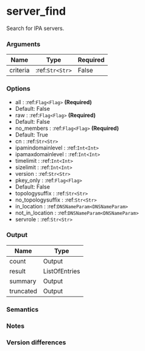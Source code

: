 [//]: # (THE CONTENT BELOW IS GENERATED. DO NOT EDIT.)
# server_find
Search for IPA servers.

### Arguments
|Name|Type|Required
|-|-|-
|criteria|:ref:`Str<Str>`|False

### Options
* all : :ref:`Flag<Flag>` **(Required)**
 * Default: False
* raw : :ref:`Flag<Flag>` **(Required)**
 * Default: False
* no_members : :ref:`Flag<Flag>` **(Required)**
 * Default: True
* cn : :ref:`Str<Str>`
* ipamindomainlevel : :ref:`Int<Int>`
* ipamaxdomainlevel : :ref:`Int<Int>`
* timelimit : :ref:`Int<Int>`
* sizelimit : :ref:`Int<Int>`
* version : :ref:`Str<Str>`
* pkey_only : :ref:`Flag<Flag>`
 * Default: False
* topologysuffix : :ref:`Str<Str>`
* no_topologysuffix : :ref:`Str<Str>`
* in_location : :ref:`DNSNameParam<DNSNameParam>`
* not_in_location : :ref:`DNSNameParam<DNSNameParam>`
* servrole : :ref:`Str<Str>`

### Output
|Name|Type
|-|-
|count|Output
|result|ListOfEntries
|summary|Output
|truncated|Output

[//]: # (ADD YOUR NOTES BELOW. THESE WILL BE PICKED EVERY TIME THE DOCS ARE REGENERATED. //end)
### Semantics

### Notes

### Version differences